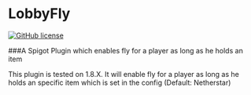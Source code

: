 # LobbyFly

[![GitHub license](https://img.shields.io/badge/license-MIT-blue.svg)](https://raw.githubusercontent.com/NLDev/LobbyFly/master/LICENSE)

###A Spigot Plugin which enables fly for a player as long as he holds an item 

This plugin is tested on 1.8.X. It will enable fly for a player as long as he holds 
an specific item which is set in the config (Default: Netherstar)
